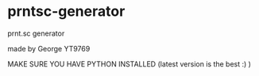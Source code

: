 # prntsc-generator
prnt.sc generator

made by George YT9769

MAKE SURE YOU HAVE PYTHON INSTALLED (latest version is the best :)   )
